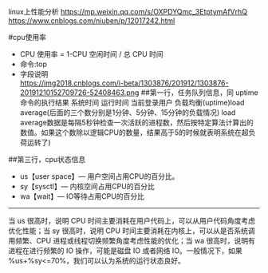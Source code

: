 linux上性能分析
https://mp.weixin.qq.com/s/OXPDYQmc_3EtptymAfVrhQ
https://www.cnblogs.com/niuben/p/12017242.html


#cpu使用率
- CPU 使用率 = 1-CPU 空闲时间 / 总 CPU 时间
- 命令:top
- 字段说明  
https://img2018.cnblogs.com/i-beta/1303876/201912/1303876-20191210152709726-52408463.png
##第一行，任务队列信息，同 uptime 命令的执行结果
系统时间  运行时间  当前登录用户  负载均衡(uptime)load average(后面的三个数分别是1分钟、5分钟、15分钟的负载情况)
load average数据是每隔5秒钟检查一次活跃的进程数，然后按特定算法计算出的数值。如果这个数除以逻辑CPU的数量，结果高于5的时候就表明系统在超负荷运转了)

##第三行，cpu状态信息
- us【user space】— 用户空间占用CPU的百分比。
- sy【sysctl】— 内核空间占用CPU的百分比
- wa【wait】— IO等待占用CPU的百分比
-------
当 us 很高时，说明 CPU 时间主要消耗在用户代码上，可以从用户代码角度考虑优化性能；当 sy 很高时，说明 CPU 时间主要消耗在内核上，可以从是否系统调用频繁、CPU 进程或线程切换频繁角度考虑性能的优化；当 wa 很高时，说明有进程在进行频繁的 IO 操作，可能是磁盘 IO 或者网络 IO。一般情况下，如果 %us+%sy<=70%，我们可以认为系统的运行状态良好。




